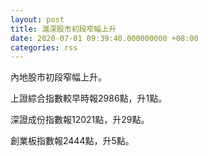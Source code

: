 ```yaml
---
layout: post
title: 滬深股市初段窄幅上升
date: 2020-07-01 09:39:40.000000000 +08:00
categories: rss
---
```


內地股市初段窄幅上升。

上證綜合指數較早時報2986點，升1點。

深證成份指數報12021點，升29點。

創業板指數報2444點，升5點。
